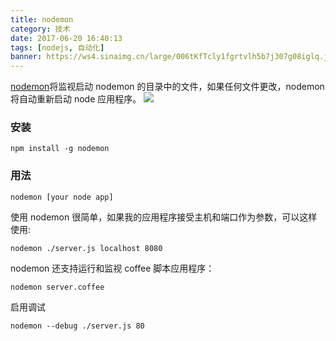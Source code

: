 ```yaml
---
title: nodemon
category: 技术
date: 2017-06-20 16:40:13
tags: [nodejs, 自动化]
banner: https://ws4.sinaimg.cn/large/006tKfTcly1fgrtvlh5b7j307g08iglq.jpg
---
```


[nodemon](https://www.npmjs.com/package/nodemon)将监视启动 nodemon 的目录中的文件，如果任何文件更改，nodemon 将自动重新启动 node 应用程序。
![](https://ws4.sinaimg.cn/large/006tKfTcly1fgrtvlh5b7j307g08iglq.jpg)

<!-- more -->

### 安装

```shell
npm install -g nodemon
```

### 用法

```shell
nodemon [your node app]
```

使用 nodemon 很简单，如果我的应用程序接受主机和端口作为参数，可以这样使用:

```shell
nodemon ./server.js localhost 8080
```

nodemon 还支持运行和监视 coffee 脚本应用程序：

```shell
nodemon server.coffee
```

启用调试

```
nodemon --debug ./server.js 80
```
